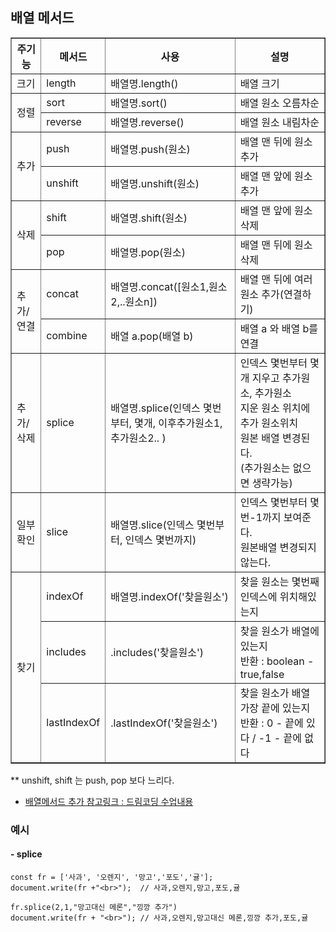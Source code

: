 ## 배열 메서드

<table border="1" cellspacing="0" width="150px">
<tr> <th> 주기능 </th> <th> 메서드 </th> <th> 사용 </th> <th> 설명 </th> </tr>
<tr> <td> 크기 </td> <td> length </td><td> 배열명.length() </td> <td> 배열 크기 </td> </tr>
<tr> <td rowspan ="2">정렬</td><td> sort </td> <td> 배열명.sort() </td> <td> 배열 원소 오름차순 </td> </tr>
<tr>                         <td> reverse </td> <td> 배열명.reverse() </td> <td> 배열 원소 내림차순 </td> </tr>
<tr> <td rowspan ="2"> 추가 </td> <td> push </td> <td> 배열명.push(원소) </td> <td> 배열 맨 뒤에 원소 추가 </td> </tr>
<tr>                        <td> unshift </td> <td> 배열명.unshift(원소) </td> <td> 배열 맨 앞에 원소 추가 </td> </tr>
<tr> <td rowspan ="2"> 삭제 </td> <td> shift </td><td> 배열명.shift(원소) </td> <td> 배열 맨 앞에 원소 삭제 </td> </tr>
<tr>                         <td> pop </td> <td> 배열명.pop(원소) </td> <td> 배열 맨 뒤에 원소 삭제 </td> </tr>
<tr> <td rowspan ="2"> 추가/연결 </td><td> concat </td> <td> 배열명.concat([원소1,원소2,..원소n]) </td> <td> 배열 맨 뒤에 여러원소 추가(연결하기) </td> </tr>
<tr>                         <td> combine </td> <td> 배열 a.pop(배열 b) </td> <td> 배열 a 와 배열 b를 연결 </td> </tr>
<tr> <td> 추가/삭제 </td> <td> splice </td><td> 배열명.splice(인덱스 몇번부터, 몇개, 이후추가원소1, 추가원소2.. ) </td> <td> 인덱스 몇번부터 몇개 지우고 추가원소, 추가원소<br> 지운 원소 위치에 추가 원소위치 <br> 원본 배열 변경된다. <br>(추가원소는 없으면 생략가능)  </td> </tr>
<tr> <td> 일부 확인   <td> slice </td><td> 배열명.slice(인덱스 몇번부터, 인덱스 몇번까지) </td> <td> 인덱스 몇번부터 몇번-1까지 보여준다. <br> 원본배열 변경되지 않는다.</td> </tr>

<tr> <td rowspan ="3"> 찾기 </td><td> indexOf </td> <td> 배열명.indexOf('찾을원소') </td> <td> 찾을 원소는 몇번째 인덱스에 위치해있는지 </td> </tr>
<tr>                         <td> includes </td> <td> .includes('찾을원소') </td> <td> 찾을 원소가 배열에 있는지<br>반환 : boolean - true,false </td> </tr>
<tr>                         <td> lastIndexOf </td> <td> .lastIndexOf('찾을원소') </td> <td> 찾을 원소가 배열 가장 끝에 있는지 <br>반환 : 0 - 끝에 있다 / -1 - 끝에 없다 </td> </tr>

</table>

\*\* unshift, shift 는 push, pop 보다 느리다.

- [배열메서드 추가 참고링크 : 드림코딩 수업내용](https://github.com/hyeah0/Javascript/blob/master/Javascript_dreamcoding/js8_array.js)

### 예시

#### - splice

```
const fr = ['사과', '오렌지', '망고','포도','귤'];
document.write(fr +"<br>");  // 사과,오렌지,망고,포도,귤

fr.splice(2,1,"망고대신 메론","낑깡 추가")
document.write(fr + "<br>"); // 사과,오렌지,망고대신 메론,낑깡 추가,포도,귤
```
